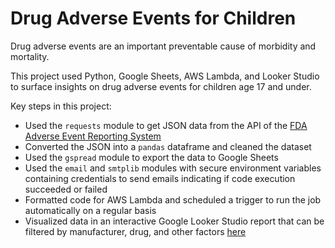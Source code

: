 # Drug Adverse Events for Children

Drug adverse events are an important preventable cause of morbidity and mortality.

This project used Python, Google Sheets, AWS Lambda, and Looker Studio to surface insights on drug adverse events for children age 17 and under.

Key steps in this project:
- Used the `requests` module to get JSON data from the API of the [FDA Adverse Event Reporting System](https://open.fda.gov/apis/drug/event/)
- Converted the JSON into a `pandas` dataframe and cleaned the dataset
- Used the `gspread` module to export the data to Google Sheets
- Used the `email` and `smtplib` modules with secure environment variables containing credentials to send emails indicating if code execution succeeded or failed
- Formatted code for AWS Lambda and scheduled a trigger to run the job automatically on a regular basis
- Visualized data in an interactive Google Looker Studio report that can be filtered by manufacturer, drug, and other factors [here](https://lookerstudio.google.com/s/qeUgRiD7eLo)